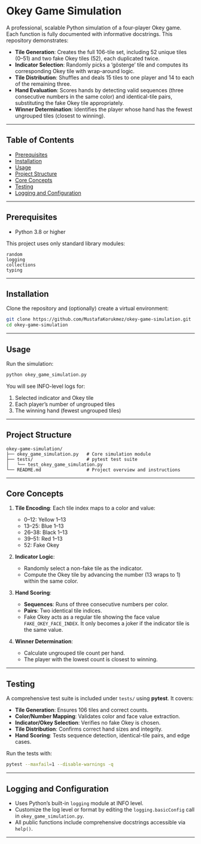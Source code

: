 # Okey Game Simulation

A professional, scalable Python simulation of a four-player Okey game.  Each
function is fully documented with informative docstrings.  This repository demonstrates:

- **Tile Generation**: Creates the full 106-tile set, including 52 unique tiles (0–51) and two fake Okey tiles (52), each duplicated twice.
- **Indicator Selection**: Randomly picks a ‘gösterge’ tile and computes its corresponding Okey tile with wrap-around logic.
- **Tile Distribution**: Shuffles and deals 15 tiles to one player and 14 to each of the remaining three.
- **Hand Evaluation**: Scores hands by detecting valid sequences (three consecutive numbers in the same color) and identical-tile pairs, substituting the fake Okey tile appropriately.
- **Winner Determination**: Identifies the player whose hand has the fewest ungrouped tiles (closest to winning).

---

## Table of Contents

- [Prerequisites](#prerequisites)
- [Installation](#installation)
- [Usage](#usage)
- [Project Structure](#project-structure)
- [Core Concepts](#core-concepts)
- [Testing](#testing)
- [Logging and Configuration](#logging-and-configuration)


---

## Prerequisites

- Python 3.8 or higher

This project uses only standard library modules:

```plaintext
random
logging
collections
typing
``` 

---

## Installation

Clone the repository and (optionally) create a virtual environment:

```bash
git clone https://github.com/MustafaKorukmez/okey-game-simulation.git
cd okey-game-simulation
```

---

## Usage

Run the simulation:

```bash
python okey_game_simulation.py
```

You will see INFO-level logs for:

1. Selected indicator and Okey tile
2. Each player’s number of ungrouped tiles
3. The winning hand (fewest ungrouped tiles)

---

## Project Structure

```plaintext
okey-game-simulation/
├── okey_game_simulation.py   # Core simulation module
├── tests/                    # pytest test suite
│   └── test_okey_game_simulation.py
└── README.md                 # Project overview and instructions
```

---

## Core Concepts

1. **Tile Encoding**: Each tile index maps to a color and value:
   - 0–12: Yellow 1–13
   - 13–25: Blue 1–13
   - 26–38: Black 1–13
   - 39–51: Red 1–13
   - 52: Fake Okey

2. **Indicator Logic**:
   - Randomly select a non-fake tile as the indicator.
   - Compute the Okey tile by advancing the number (13 wraps to 1) within the same color.

3. **Hand Scoring**:
   - **Sequences**: Runs of three consecutive numbers per color.
   - **Pairs**: Two identical tile indices.
   - Fake Okey acts as a regular tile showing the face value ``FAKE_OKEY_FACE_INDEX``.
     It only becomes a joker if the indicator tile is the same value.

4. **Winner Determination**:
   - Calculate ungrouped tile count per hand.
   - The player with the lowest count is closest to winning.

---

## Testing

A comprehensive test suite is included under `tests/` using **pytest**. It covers:

- **Tile Generation**: Ensures 106 tiles and correct counts.
- **Color/Number Mapping**: Validates color and face value extraction.
- **Indicator/Okey Selection**: Verifies no fake Okey is chosen.
- **Tile Distribution**: Confirms correct hand sizes and integrity.
- **Hand Scoring**: Tests sequence detection, identical-tile pairs, and edge cases.

Run the tests with:

```bash
pytest --maxfail=1 --disable-warnings -q
```

---

## Logging and Configuration

- Uses Python’s built-in `logging` module at INFO level.
- Customize the log level or format by editing the `logging.basicConfig` call in `okey_game_simulation.py`.
- All public functions include comprehensive docstrings accessible via `help()`.

---
